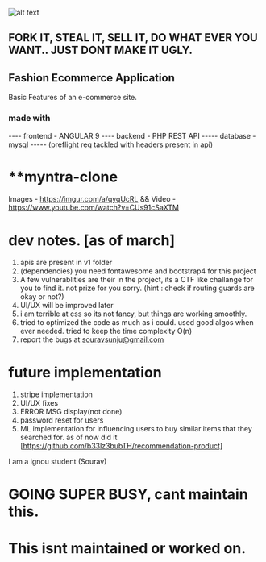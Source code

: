![alt text](https://i.imgur.com/DEJTKfC.png)
## FORK IT, STEAL IT, SELL IT, DO WHAT EVER YOU WANT.. JUST DONT MAKE IT UGLY.
## Fashion Ecommerce Application
  Basic Features of an e-commerce site.
  ### made with
  ---- frontend - ANGULAR 9
  ---- backend - PHP REST API
  ----- database - mysql
  ----- (preflight req tackled with headers present in api)
  
# **myntra-clone

Images - https://imgur.com/a/qyqUcRL && Video - https://www.youtube.com/watch?v=CUs91cSaXTM

# dev notes. [as of march]
  1. apis are present in v1 folder
  2. (dependencies) you need fontawesome and bootstrap4 for this project
  3. A few vulnerablities are their in the project, its a CTF like challange for you to find it. not prize for you sorry.
    (hint : check if routing guards are okay or not?)
  4. UI/UX will be improved later
  5. i am terrible at css so its not fancy, but things are working smoothly.
  6. tried to optimized the code as much as i could. used good algos when ever needed. tried to keep the time complexity O(n)
  7. report the bugs at souravsunju@gmail.com
  
# future implementation
  1. stripe implementation 
  2. UI/UX fixes
  3. ERROR MSG display(not done)
  4. password reset for users
  5. ML implementation for influencing users to buy similar items that they searched for. as of now did it [https://github.com/b33lz3bubTH/recommendation-product]
  
  I am a ignou student (Sourav)


# GOING SUPER BUSY, cant maintain this.

# This isnt maintained or worked on.

